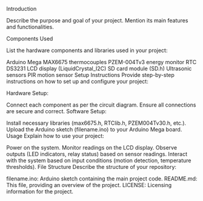 Introduction

Describe the purpose and goal of your project. Mention its main features and functionalities.

Components Used

List the hardware components and libraries used in your project:

Arduino Mega
MAX6675 thermocouples
PZEM-004Tv3 energy monitor
RTC DS3231
LCD display (LiquidCrystal_I2C)
SD card module (SD.h)
Ultrasonic sensors
PIR motion sensor
Setup Instructions
Provide step-by-step instructions on how to set up and configure your project:

Hardware Setup:


Connect each component as per the circuit diagram.
Ensure all connections are secure and correct.
Software Setup:

Install necessary libraries (max6675.h, RTClib.h, PZEM004Tv30.h, etc.).
Upload the Arduino sketch (filename.ino) to your Arduino Mega board.
Usage
Explain how to use your project:

Power on the system.
Monitor readings on the LCD display.
Observe outputs (LED indicators, relay status) based on sensor readings.
Interact with the system based on input conditions (motion detection, temperature thresholds).
File Structure
Describe the structure of your repository:

filename.ino: Arduino sketch containing the main project code.
README.md: This file, providing an overview of the project.
LICENSE: Licensing information for the project.

